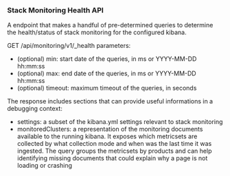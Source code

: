 ### Stack Monitoring Health API

A endpoint that makes a handful of pre-determined queries to determine the health/status of stack monitoring for the configured kibana.

GET /api/monitoring/v1/_health
parameters:
- (optional) min: start date of the queries, in ms or YYYY-MM-DD hh:mm:ss
- (optional) max: end date of the queries, in ms or YYYY-MM-DD hh:mm:ss
- (optional) timeout: maximum timeout of the queries, in seconds

The response includes sections that can provide useful informations in a debugging context:
- settings: a subset of the kibana.yml settings relevant to stack monitoring
- monitoredClusters: a representation of the monitoring documents available to the running kibana. It exposes which metricsets are collected by what collection mode and when was the last time it was ingested. The query groups the metricsets by products and can help identifying missing documents that could explain why a page is not loading or crashing
